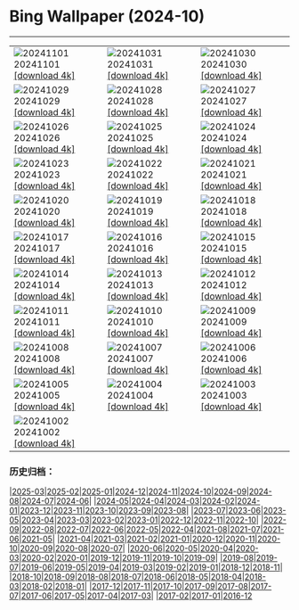 # Bing Wallpaper (2024-10)
**************

<table><tr><td><img class="wallpaper" src="https://www.bing.com/th?id=OHR.GargoyleParis_EN-CA6806508662_1920x1080.jpg" alt="20241101"> 20241101 <a class="wallpaper_link" href="https://www.bing.com/th?id=OHR.GargoyleParis_EN-CA6806508662_UHD.jpg">[download 4k]</a></td><td><img class="wallpaper" src="https://www.bing.com/th?id=OHR.HauntedEdinburgh_EN-CA6524249488_1920x1080.jpg" alt="20241031"> 20241031 <a class="wallpaper_link" href="https://www.bing.com/th?id=OHR.HauntedEdinburgh_EN-CA6524249488_UHD.jpg">[download 4k]</a></td><td><img class="wallpaper" src="https://www.bing.com/th?id=OHR.GreatOwl_EN-CA6169202889_1920x1080.jpg" alt="20241030"> 20241030 <a class="wallpaper_link" href="https://www.bing.com/th?id=OHR.GreatOwl_EN-CA6169202889_UHD.jpg">[download 4k]</a></td></tr><tr><td><img class="wallpaper" src="https://www.bing.com/th?id=OHR.PumpkinMist_EN-CA5942039818_1920x1080.jpg" alt="20241029"> 20241029 <a class="wallpaper_link" href="https://www.bing.com/th?id=OHR.PumpkinMist_EN-CA5942039818_UHD.jpg">[download 4k]</a></td><td><img class="wallpaper" src="https://www.bing.com/th?id=OHR.PolarBearHug_EN-CA5661955284_1920x1080.jpg" alt="20241028"> 20241028 <a class="wallpaper_link" href="https://www.bing.com/th?id=OHR.PolarBearHug_EN-CA5661955284_UHD.jpg">[download 4k]</a></td><td><img class="wallpaper" src="https://www.bing.com/th?id=OHR.GhostForest_EN-CA5302994217_1920x1080.jpg" alt="20241027"> 20241027 <a class="wallpaper_link" href="https://www.bing.com/th?id=OHR.GhostForest_EN-CA5302994217_UHD.jpg">[download 4k]</a></td></tr><tr><td><img class="wallpaper" src="https://www.bing.com/th?id=OHR.MontBlancMassif_EN-CA4972012680_1920x1080.jpg" alt="20241026"> 20241026 <a class="wallpaper_link" href="https://www.bing.com/th?id=OHR.MontBlancMassif_EN-CA4972012680_UHD.jpg">[download 4k]</a></td><td><img class="wallpaper" src="https://www.bing.com/th?id=OHR.BodieCalifornia_EN-CA4900321008_1920x1080.jpg" alt="20241025"> 20241025 <a class="wallpaper_link" href="https://www.bing.com/th?id=OHR.BodieCalifornia_EN-CA4900321008_UHD.jpg">[download 4k]</a></td><td><img class="wallpaper" src="https://www.bing.com/th?id=OHR.MadameSherriCastle_EN-CA4239046959_1920x1080.jpg" alt="20241024"> 20241024 <a class="wallpaper_link" href="https://www.bing.com/th?id=OHR.MadameSherriCastle_EN-CA4239046959_UHD.jpg">[download 4k]</a></td></tr><tr><td><img class="wallpaper" src="https://www.bing.com/th?id=OHR.MonsterDoor_EN-CA3833144484_1920x1080.jpg" alt="20241023"> 20241023 <a class="wallpaper_link" href="https://www.bing.com/th?id=OHR.MonsterDoor_EN-CA3833144484_UHD.jpg">[download 4k]</a></td><td><img class="wallpaper" src="https://www.bing.com/th?id=OHR.AutumnCypress_EN-CA3476365850_1920x1080.jpg" alt="20241022"> 20241022 <a class="wallpaper_link" href="https://www.bing.com/th?id=OHR.AutumnCypress_EN-CA3476365850_UHD.jpg">[download 4k]</a></td><td><img class="wallpaper" src="https://www.bing.com/th?id=OHR.SmilingSloth_EN-CA3124807232_1920x1080.jpg" alt="20241021"> 20241021 <a class="wallpaper_link" href="https://www.bing.com/th?id=OHR.SmilingSloth_EN-CA3124807232_UHD.jpg">[download 4k]</a></td></tr><tr><td><img class="wallpaper" src="https://www.bing.com/th?id=OHR.DenderaTemple_EN-CA1538664812_1920x1080.jpg" alt="20241020"> 20241020 <a class="wallpaper_link" href="https://www.bing.com/th?id=OHR.DenderaTemple_EN-CA1538664812_UHD.jpg">[download 4k]</a></td><td><img class="wallpaper" src="https://www.bing.com/th?id=OHR.JasperDark_EN-CA8643042761_1920x1080.jpg" alt="20241019"> 20241019 <a class="wallpaper_link" href="https://www.bing.com/th?id=OHR.JasperDark_EN-CA8643042761_UHD.jpg">[download 4k]</a></td><td><img class="wallpaper" src="https://www.bing.com/th?id=OHR.KochiaJapan_EN-CA9025927952_1920x1080.jpg" alt="20241018"> 20241018 <a class="wallpaper_link" href="https://www.bing.com/th?id=OHR.KochiaJapan_EN-CA9025927952_UHD.jpg">[download 4k]</a></td></tr><tr><td><img class="wallpaper" src="https://www.bing.com/th?id=OHR.FossilsDorset_EN-CA8526505485_1920x1080.jpg" alt="20241017"> 20241017 <a class="wallpaper_link" href="https://www.bing.com/th?id=OHR.FossilsDorset_EN-CA8526505485_UHD.jpg">[download 4k]</a></td><td><img class="wallpaper" src="https://www.bing.com/th?id=OHR.MaraMigration_EN-CA7027269476_1920x1080.jpg" alt="20241016"> 20241016 <a class="wallpaper_link" href="https://www.bing.com/th?id=OHR.MaraMigration_EN-CA7027269476_UHD.jpg">[download 4k]</a></td><td><img class="wallpaper" src="https://www.bing.com/th?id=OHR.CocoBeach_EN-CA6585712044_1920x1080.jpg" alt="20241015"> 20241015 <a class="wallpaper_link" href="https://www.bing.com/th?id=OHR.CocoBeach_EN-CA6585712044_UHD.jpg">[download 4k]</a></td></tr><tr><td><img class="wallpaper" src="https://www.bing.com/th?id=OHR.AlcazarSeville_EN-CA0555315003_1920x1080.jpg" alt="20241014"> 20241014 <a class="wallpaper_link" href="https://www.bing.com/th?id=OHR.AlcazarSeville_EN-CA0555315003_UHD.jpg">[download 4k]</a></td><td><img class="wallpaper" src="https://www.bing.com/th?id=OHR.QuebecDuck_EN-CA0208524250_1920x1080.jpg" alt="20241013"> 20241013 <a class="wallpaper_link" href="https://www.bing.com/th?id=OHR.QuebecDuck_EN-CA0208524250_UHD.jpg">[download 4k]</a></td><td><img class="wallpaper" src="https://www.bing.com/th?id=OHR.CelticColours_EN-CA7718811490_1920x1080.jpg" alt="20241012"> 20241012 <a class="wallpaper_link" href="https://www.bing.com/th?id=OHR.CelticColours_EN-CA7718811490_UHD.jpg">[download 4k]</a></td></tr><tr><td><img class="wallpaper" src="https://www.bing.com/th?id=OHR.SoranoItaly_EN-CA4829518601_1920x1080.jpg" alt="20241011"> 20241011 <a class="wallpaper_link" href="https://www.bing.com/th?id=OHR.SoranoItaly_EN-CA4829518601_UHD.jpg">[download 4k]</a></td><td><img class="wallpaper" src="https://www.bing.com/th?id=OHR.AspensColorado_EN-CA0556453730_1920x1080.jpg" alt="20241010"> 20241010 <a class="wallpaper_link" href="https://www.bing.com/th?id=OHR.AspensColorado_EN-CA0556453730_UHD.jpg">[download 4k]</a></td><td><img class="wallpaper" src="https://www.bing.com/th?id=OHR.MototiOctopus_EN-CA0168451476_1920x1080.jpg" alt="20241009"> 20241009 <a class="wallpaper_link" href="https://www.bing.com/th?id=OHR.MototiOctopus_EN-CA0168451476_UHD.jpg">[download 4k]</a></td></tr><tr><td><img class="wallpaper" src="https://www.bing.com/th?id=OHR.ElbePhilharmonic_EN-CA1458789835_1920x1080.jpg" alt="20241008"> 20241008 <a class="wallpaper_link" href="https://www.bing.com/th?id=OHR.ElbePhilharmonic_EN-CA1458789835_UHD.jpg">[download 4k]</a></td><td><img class="wallpaper" src="https://www.bing.com/th?id=OHR.CoyoteGulch_EN-CA9362587881_1920x1080.jpg" alt="20241007"> 20241007 <a class="wallpaper_link" href="https://www.bing.com/th?id=OHR.CoyoteGulch_EN-CA9362587881_UHD.jpg">[download 4k]</a></td><td><img class="wallpaper" src="https://www.bing.com/th?id=OHR.ElephantTeacher_EN-CA7050305105_1920x1080.jpg" alt="20241006"> 20241006 <a class="wallpaper_link" href="https://www.bing.com/th?id=OHR.ElephantTeacher_EN-CA7050305105_UHD.jpg">[download 4k]</a></td></tr><tr><td><img class="wallpaper" src="https://www.bing.com/th?id=OHR.NuitBlanche24_EN-CA8251507494_1920x1080.jpg" alt="20241005"> 20241005 <a class="wallpaper_link" href="https://www.bing.com/th?id=OHR.NuitBlanche24_EN-CA8251507494_UHD.jpg">[download 4k]</a></td><td><img class="wallpaper" src="https://www.bing.com/th?id=OHR.TajMahalReflection_EN-CA5616417702_1920x1080.jpg" alt="20241004"> 20241004 <a class="wallpaper_link" href="https://www.bing.com/th?id=OHR.TajMahalReflection_EN-CA5616417702_UHD.jpg">[download 4k]</a></td><td><img class="wallpaper" src="https://www.bing.com/th?id=OHR.YukonAutumn_EN-CA4777665764_1920x1080.jpg" alt="20241003"> 20241003 <a class="wallpaper_link" href="https://www.bing.com/th?id=OHR.YukonAutumn_EN-CA4777665764_UHD.jpg">[download 4k]</a></td></tr><tr><td><img class="wallpaper" src="https://www.bing.com/th?id=OHR.HalfDomeYosemite_EN-CA4543823129_1920x1080.jpg" alt="20241002"> 20241002 <a class="wallpaper_link" href="https://www.bing.com/th?id=OHR.HalfDomeYosemite_EN-CA4543823129_UHD.jpg">[download 4k]</a></td><td></td><td></td></tr></table>

### 历史归档：

|[2025-03](/../2025-03/2025-03.md)|[2025-02](/../2025-02/2025-02.md)|[2025-01](/../2025-01/2025-01.md)|[2024-12](/../2024-12/2024-12.md)|[2024-11](/../2024-11/2024-11.md)|[2024-10](/2024-10.md)|[2024-09](/../2024-09/2024-09.md)|[2024-08](/../2024-08/2024-08.md)|[2024-07](/../2024-07/2024-07.md)|[2024-06](/../2024-06/2024-06.md)|
|[2024-05](/../2024-05/2024-05.md)|[2024-04](/../2024-04/2024-04.md)|[2024-03](/../2024-03/2024-03.md)|[2024-02](/../2024-02/2024-02.md)|[2024-01](/../2024-01/2024-01.md)|[2023-12](/../2023-12/2023-12.md)|[2023-11](/../2023-11/2023-11.md)|[2023-10](/../2023-10/2023-10.md)|[2023-09](/../2023-09/2023-09.md)|[2023-08](/../2023-08/2023-08.md)|
|[2023-07](/../2023-07/2023-07.md)|[2023-06](/../2023-06/2023-06.md)|[2023-05](/../2023-05/2023-05.md)|[2023-04](/../2023-04/2023-04.md)|[2023-03](/../2023-03/2023-03.md)|[2023-02](/../2023-02/2023-02.md)|[2023-01](/../2023-01/2023-01.md)|[2022-12](/../2022-12/2022-12.md)|[2022-11](/../2022-11/2022-11.md)|[2022-10](/../2022-10/2022-10.md)|
|[2022-09](/../2022-09/2022-09.md)|[2022-08](/../2022-08/2022-08.md)|[2022-07](/../2022-07/2022-07.md)|[2022-06](/../2022-06/2022-06.md)|[2022-05](/../2022-05/2022-05.md)|[2022-04](/../2022-04/2022-04.md)|[2021-08](/../2021-08/2021-08.md)|[2021-07](/../2021-07/2021-07.md)|[2021-06](/../2021-06/2021-06.md)|[2021-05](/../2021-05/2021-05.md)|
|[2021-04](/../2021-04/2021-04.md)|[2021-03](/../2021-03/2021-03.md)|[2021-02](/../2021-02/2021-02.md)|[2021-01](/../2021-01/2021-01.md)|[2020-12](/../2020-12/2020-12.md)|[2020-11](/../2020-11/2020-11.md)|[2020-10](/../2020-10/2020-10.md)|[2020-09](/../2020-09/2020-09.md)|[2020-08](/../2020-08/2020-08.md)|[2020-07](/../2020-07/2020-07.md)|
|[2020-06](/../2020-06/2020-06.md)|[2020-05](/../2020-05/2020-05.md)|[2020-04](/../2020-04/2020-04.md)|[2020-03](/../2020-03/2020-03.md)|[2020-02](/../2020-02/2020-02.md)|[2020-01](/../2020-01/2020-01.md)|[2019-12](/../2019-12/2019-12.md)|[2019-11](/../2019-11/2019-11.md)|[2019-10](/../2019-10/2019-10.md)|[2019-09](/../2019-09/2019-09.md)|
|[2019-08](/../2019-08/2019-08.md)|[2019-07](/../2019-07/2019-07.md)|[2019-06](/../2019-06/2019-06.md)|[2019-05](/../2019-05/2019-05.md)|[2019-04](/../2019-04/2019-04.md)|[2019-03](/../2019-03/2019-03.md)|[2019-02](/../2019-02/2019-02.md)|[2019-01](/../2019-01/2019-01.md)|[2018-12](/../2018-12/2018-12.md)|[2018-11](/../2018-11/2018-11.md)|
|[2018-10](/../2018-10/2018-10.md)|[2018-09](/../2018-09/2018-09.md)|[2018-08](/../2018-08/2018-08.md)|[2018-07](/../2018-07/2018-07.md)|[2018-06](/../2018-06/2018-06.md)|[2018-05](/../2018-05/2018-05.md)|[2018-04](/../2018-04/2018-04.md)|[2018-03](/../2018-03/2018-03.md)|[2018-02](/../2018-02/2018-02.md)|[2018-01](/../2018-01/2018-01.md)|
|[2017-12](/../2017-12/2017-12.md)|[2017-11](/../2017-11/2017-11.md)|[2017-10](/../2017-10/2017-10.md)|[2017-09](/../2017-09/2017-09.md)|[2017-08](/../2017-08/2017-08.md)|[2017-07](/../2017-07/2017-07.md)|[2017-06](/../2017-06/2017-06.md)|[2017-05](/../2017-05/2017-05.md)|[2017-04](/../2017-04/2017-04.md)|[2017-03](/../2017-03/2017-03.md)|
|[2017-02](/../2017-02/2017-02.md)|[2017-01](/../2017-01/2017-01.md)|[2016-12](/../2016-12/2016-12.md)